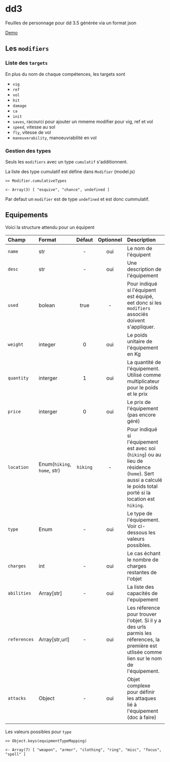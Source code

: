 # dd3

Feuilles de personnage pour dd 3.5 générée via un format json

[Demo](http://olivier.perriot.free.fr/rpg/dd3/personnages/)

## Les `modifiers`

### Liste des `targets`

En plus du nom de chaque compétences, les targets sont

* `vig`
* `ref`
* `vol`
* `hit`
* `damage`
* `ca`
* `init`
* `saves`, racourci pour ajouter un mmeme modifier pour vig, ref et vol
* `speed`, vitesse au sol
* `fly`, vitesse de vol
* `maneuverability`, manoeuvrabilité en vol

### Gestion des types

Seuls les `modifiers` avec un type `cumulatif` s'additionnent.

La liste des type cumulatif est défine dans `Modifier` (model.js)

    >> Modifier.cumulativeTypes

    <- Array(3) [ "esquive", "chance", undefined ]

Par defaut un `modifier` est de type `undefined` et est donc cummulatif.

## Equipements

Voici la structure attendu pour un équipent

| Champ | Format | Défaut | Optionnel | Description |
|:------|:-------|:------:|:---------:|:------------|
| `name` | str | - | oui | Le nom de l'équipent |
| `desc` | str | - | oui | Une description de l'équipement |
| `used` | bolean | true | - | Pour indiqué si l'équipent est équipé, eet donc si les `modifiers` associés doivent s'appliquer. |
| `weight` | integer | 0 | oui | Le poids unitaire de l'équipement en Kg |
| `quantity` | interger | 1 | oui | La quantité de l'équipement. Utilisé comme multiplicateur pour le poids et le prix |
| `price` | interger | 0 | oui | Le prix de l'équipement (pas encore géré) |
| `location` | Enum(`hiking`, `home`, str) | `hiking` | - | Pour indiqué si l'équipement est avec soi (`hiking`) ou au lieu de résidence (`home`). Sert aussi a calculé le poids total porté si la location est `hiking`. |
| `type` | Enum | - | oui | Le type de l'équipement. Voir ci-dessous les valeurs possibles. |
| `charges` | int | - | oui | Le cas échant le nombre de charges restantes de l'objet |
| `abilities` | Array[str] | - | oui | La liste des capacités de l'epuipement |
| `references` | Array[str,url] | - | oui | Les réference pour trouver l'objet. Si il y a des urls parmis les réferences, la première est utlisée comme lien sur le nom de l'équipement. |
| `attacks` | Object | - | oui | Objet complexe pour définir les attaques lié à l'équipement (doc à faire) |
|  |  |  |  |  |

Les valeurs possibles pour `type`

    >> Object.keys(equipmentTypeMapping)

    <- Array(7) [ "weapon", "armor", "clothing", "ring", "misc", "focus", "spell" ]
